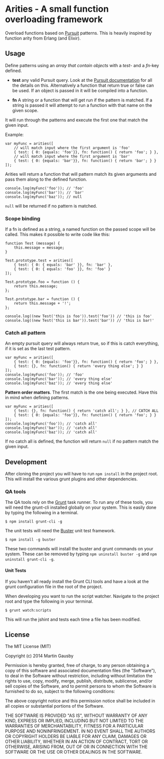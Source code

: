 # Arities - A small function overloading framework
Overload functions based on [Pursuit](https://github.com/gausby/pursuit/) patterns. This is heavily inspired by function arity from Erlang (and Elixir).


## Usage
Define patterns using an *array that contain objects* with a *test*- and a *fn*-key defined.

* **test** any valid Pursuit query. Look at the [Pursuit documentation](https://github.com/gausby/pursuit/blob/master/README.md) for all the details on this. Alternatively a function that return true or false can be used. If an object is passed in it will be compiled into a function.

* **fn** A string or a function that will get run if the pattern is matched. If a string is passed it will attempt to run a function with that name on the given scope.

It will run through the patterns and execute the first one that match the given input.

Example:

    var myFunc = arities([
        // will match input where the first argument is 'foo'
        { test: { 0: {equals: 'foo'}}, fn: function() { return 'foo'; } },
        // will match input where the first argument is 'bar'
        { test: { 0: {equals: 'bar'}}, fn: function() { return 'bar'; } }
    ]);

Arities will return a function that will pattern match its given arguments and pass them along to the defined function.

    console.log(myFunc('foo')); // 'foo'
    console.log(myFunc('bar')); // 'bar'
    console.log(myFunc('baz')); // null

`null` will be returned if no pattern is matched.


### Scope binding
If a fn is defined as a string, a named function on the passed scope will be called. This makes it possible to write code like this:

    function Test (message) {
        this.message = message;
    }

    Test.prototype.test = arities([
        { test: { 0: { equals: 'bar' }}, fn: 'bar' },
        { test: { 0: { equals: 'foo' }}, fn: 'foo' }
    ]);

    Test.prototype.foo = function () {
        return this.message;
    };

    Test.prototype.bar = function () {
        return this.message + '!';
    };
        
    console.log((new Test('this is foo')).test('foo')) // 'this is foo'
    console.log((new Test('this is bar')).test('bar')) // 'this is bar!'


### Catch all pattern
An empty pursuit query will always return true, so if this is catch everything, if it is set as the last test pattern.

    var myFunc = arities([
        { test: { 0: {equals: 'foo'}}, fn: function() { return 'foo'; } },
        { test: {}, fn: function() { return 'every thing else'; } }
    ]);
    console.log(myFunc('foo')); // 'foo'
    console.log(myFunc('bar')); // 'every thing else'
    console.log(myFunc('baz')); // 'every thing else'

**Pattern order matters**. The first match is the one being executed. Have this in mind when defining patterns.

    var myFunc = arities([
        { test: {}, fn: function() { return 'catch all'; } }, // CATCH ALL
        { test: { 0: {equals: 'foo'}}, fn: function() { return 'foo'; } }
    ]);
    console.log(myFunc('foo')); // 'catch all'
    console.log(myFunc('bar')); // 'catch all'
    console.log(myFunc('baz')); // 'catch all'

If no catch all is defined, the function will return `null` if no pattern match the given input.


## Development
After cloning the project you will have to run `npm install` in the project root. This will install the various grunt plugins and other dependencies.


### QA tools
The QA tools rely on the [Grunt](http://gruntjs.com) task runner. To run any of these tools, you will need the grunt-cli installed globally on your system. This is easily done by typing the following in a terminal.

    $ npm install grunt-cli -g

The unit tests will need the [Buster](http://busterjs.org/) unit test framework.

    $ npm install -g buster

These two commands will install the buster and grunt commands on your system. These can be removed by typing `npm uninstall buster -g` and `npm uninstall grunt-cli -g`.


#### Unit Tests
If you haven't all ready install the Grunt CLI tools and have a look at the grunt configuration file in the root of the project.

When developing you want to run the script watcher. Navigate to the project root and type the following in your terminal.

    $ grunt watch:scripts

This will run the jshint and tests each time a file has been modified.


## License
The MIT License (MIT)

Copyright (c) 2014 Martin Gausby

Permission is hereby granted, free of charge, to any person obtaining a copy of this software and associated documentation files (the "Software"), to deal in the Software without restriction, including without limitation the rights to use, copy, modify, merge, publish, distribute, sublicense, and/or sell copies of the Software, and to permit persons to whom the Software is furnished to do so, subject to the following conditions:

The above copyright notice and this permission notice shall be included in all copies or substantial portions of the Software.

THE SOFTWARE IS PROVIDED "AS IS", WITHOUT WARRANTY OF ANY KIND, EXPRESS OR IMPLIED, INCLUDING BUT NOT LIMITED TO THE WARRANTIES OF MERCHANTABILITY, FITNESS FOR A PARTICULAR PURPOSE AND NONINFRINGEMENT. IN NO EVENT SHALL THE AUTHORS OR COPYRIGHT HOLDERS BE LIABLE FOR ANY CLAIM, DAMAGES OR OTHER LIABILITY, WHETHER IN AN ACTION OF CONTRACT, TORT OR OTHERWISE, ARISING FROM, OUT OF OR IN CONNECTION WITH THE SOFTWARE OR THE USE OR OTHER DEALINGS IN THE SOFTWARE.
